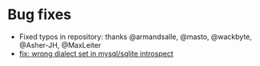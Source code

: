 # Bug fixes

- Fixed typos in repository: thanks @armandsalle, @masto, @wackbyte, @Asher-JH, @MaxLeiter
- [fix: wrong dialect set in mysql/sqlite introspect](https://github.com/drizzle-team/drizzle-orm/pull/2865)